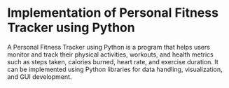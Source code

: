 # Implementation of Personal Fitness Tracker using Python
A Personal Fitness Tracker using Python is a program that helps users monitor and track their physical activities, workouts, and health metrics such as steps taken, calories burned, heart rate, and exercise duration. It can be implemented using Python libraries for data handling, visualization, and GUI development.
